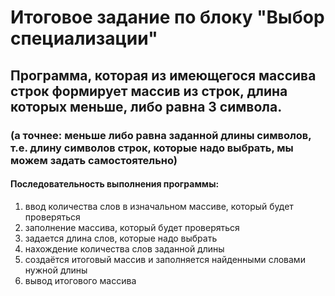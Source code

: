 # Итоговое задание по блоку "Выбор специализации"
## Программа, которая из имеющегося массива строк формирует массив из строк, длина которых меньше, либо равна 3 символа.
### (а точнее: меньше либо равна заданной длины символов, т.е. длину символов строк, которые надо выбрать, мы можем задать самостоятельно)

#### Последовательность выполнения программы:
1. ввод количества слов в изначальном массиве, который будет проверяться
2. заполнение массива, который будет проверяться
3. задается длина слов, которые надо выбрать                                     
4. нахождение количества слов заданной длины
5. создаётся итоговый массив и заполняется найденными словами нужной длины
6. вывод итогового массива

